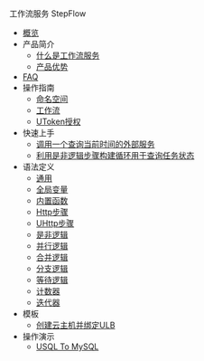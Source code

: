 <div class="sidebar_title icon__hela"> 工作流服务 StepFlow</div>

* [概览](/stepflow/README)
* 产品简介
    * [什么是工作流服务](/stepflow/introduction/concept)
    * [产品优势](/stepflow/introduction/advantages)
* [FAQ](/stepflow/faq)
* 操作指南
    * [命名空间](/stepflow/guide/namespace)
    * [工作流](/stepflow/guide/workflow)
    * [UToken授权](/stepflow/guide/authorize)
* 快速上手
    * [调用一个查询当前时间的外部服务](/stepflow/quickstart/getcurrenttime)
    * [利用是非逻辑步骤构建循环用于查询任务状态](/stepflow/quickstart/checkstatus)
* 语法定义
    * [通用](/stepflow/defination/common)
    * [全局变量](/stepflow/defination/global)
    * [内置函数](/stepflow/defination/innerfunction)
    * [Http步骤](/stepflow/defination/httpactivity)
    * [UHttp步骤](/stepflow/defination/uhttpactivity)
    * [是非逻辑](/stepflow/defination/bool)
    * [并行逻辑](/stepflow/defination/splite)
    * [合并逻辑](/stepflow/defination/merge)
    * [分支逻辑](/stepflow/defination/switch)
    * [等待逻辑](/stepflow/defination/wait)
    * [计数器](/stepflow/defination/plus)
    * [迭代器](/stepflow/defination/iterator)
* 模板
    * [创建云主机并绑定ULB](/stepflow/sample/addulbrserver)
* 操作演示
    * [USQL To MySQL](/stepflow/demo/usqltomysql)
